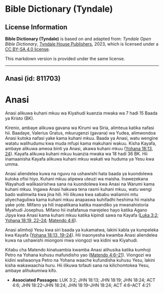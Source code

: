 # Bible Dictionary (Tyndale)

## License Information

**Bible Dictionary (Tyndale)** is based on and adapted from: _Tyndale Open Bible Dictionary_, [Tyndale House Publishers](https://tyndaleopenresources.com/), 2023, which is licensed under a [CC BY-SA 4.0 license](https://creativecommons.org/licenses/by-sa/4.0/legalcode.en).

This markdown version is provided under the same license.



--------------------------------

## Anasi (id: 811703)

Anasi
=====

Anasi alikuwa kuhani mkuu wa Kiyahudi kuanzia mwaka wa 7 hadi 15 Baada ya Kristo (BK).

Kirenio, ambaye alikuwa gavana wa Kirumi wa Siria, alimteua katika nafasi hii. Baadaye, Valerius Gratus, mkurugenzi (gavana) wa Yudea, alimwondoa Anasi kutoka nafasi yake kama kuhani mkuu. Baada ya Anasi, watu wengine watatu walihudumu kwa muda mfupi kama makuhani wakuu. Kisha Kayafa, ambaye alikuwa ameoa binti ya Anasi, akawa kuhani mkuu ([Yohana 18:13, 24](https://ref.ly/John18:13,John18:24)). Kayafa alikuwa kuhani mkuu kuanzia mwaka wa 18 hadi 36 BK. Hii inamaanisha Kayafa alikuwa kuhani mkuu wakati wa huduma ya Yesu kwa umma.

Anasi aliendelea kuwa na nguvu na ushawishi hata baada ya kuondolewa kutoka ofisi hiyo. Kuhani mkuu alipewa uteuzi wa maisha. Inawezekana Wayahudi walikasirishwa sana na kuondolewa kwa Anasi na Warumi kama kuhani mkuu. Ingawa Anasi hakuwa tena rasmi kuhani mkuu, watu wengi bado walimwita kwa jina hili. Hii ilikuwa kwa sababu waliamini mtu aliyechaguliwa kama kuhani mkuu anapaswa kuhifadhi heshima hii maisha yake yote. Mifano ya hili inapatikana katika maandiko ya mwanahistoria Myahudi Josephus. Mifano hii inafafanua marejeleo hayo katika Agano Jipya kwa Anasi kama kuhani mkuu katika kipindi sawa na Kayafa ([Luka 3:2](https://ref.ly/Luke3:2); [Yohana 18:19, 22–24](https://ref.ly/John18:19,John18:22-John18:24); [Matendo 4:6](https://ref.ly/Acts4:6)).

Anasi alimhoji Yesu kwa siri baada ya kukamatwa, lakini kabla ya kumpeleka kwa Kayafa ([Yohana 18:13, 19–24](https://ref.ly/John18:13,John18:19-John18:24)). Hii inaonyesha kwamba Anasi aliendelea kuwa na ushawishi miongoni mwa viongozi wa kidini wa Kiyahudi.

Kitabu cha Matendo kinatuambia kwamba Anasi alihusika katika kumhoji Petro na Yohana kuhusu mafundisho yao ([Matendo 4:6–21](https://ref.ly/Acts4:6-Acts4:21)). Viongozi wa kidini waliwaonya Petro na Yohana waache kufundisha kuhusu Yesu, lakini kisha wakawaachia huru. Hii ilikuwa tofauti sana na kilichomtokea Yesu, ambaye alihukumiwa kifo.

* **Associated Passages:** LUK 3:2; JHN 18:13; JHN 18:19; JHN 18:24; ACT 4:6; JHN 18:22–JHN 18:24; JHN 18:19–JHN 18:24; ACT 4:6–ACT 4:21

